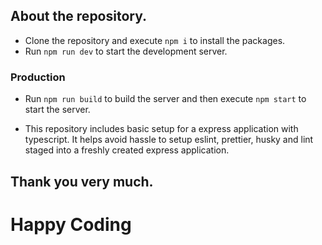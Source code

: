 ## About the repository.

- Clone the repository and execute `npm i` to install the packages.
- Run `npm run dev` to start the development server.

### Production
- Run `npm run build` to build the server and then execute `npm start` to start the server.

- This repository includes basic setup for a express application with typescript. It helps avoid hassle to setup eslint, prettier, husky and lint staged into a freshly created express application.

## Thank you very much.

# Happy Coding
